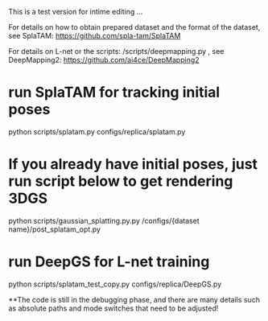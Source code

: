 This is a test version for intime editing ...

For details on how to obtain prepared dataset and the format of the dataset, see SplaTAM:
https://github.com/spla-tam/SplaTAM

For details on L-net or the scripts: /scripts/deepmapping.py , see DeepMapping2:
https://github.com/ai4ce/DeepMapping2

# run SplaTAM for tracking initial poses
 python scripts/splatam.py configs/replica/splatam.py

# If you already have initial poses, just run script below to get rendering 3DGS
 python scripts/gaussian_splatting.py.py /configs/{dataset name}/post_splatam_opt.py

# run DeepGS for L-net training
 python scripts/splatam_test_copy.py configs/replica/DeepGS.py

**The code is still in the debugging phase, and there are many details such as absolute paths and mode switches that need to be adjusted!